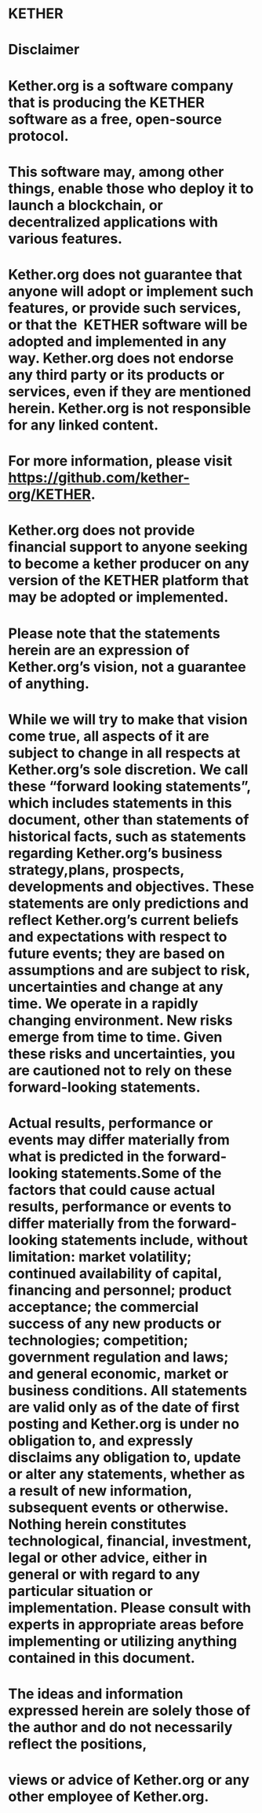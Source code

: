 # KETHER
#
# Disclaimer
#
# Kether.org is a software company that is producing the KETHER software as a free, open-source protocol. 
# This software may, among other things, enable those who deploy it to launch a blockchain, or decentralized applications with various features. 
# Kether.org does not guarantee that anyone will adopt or implement such features, or provide such services, or that the  KETHER software will be adopted and implemented in any way. Kether.org does not endorse any third party or its products or services, even if they are mentioned herein. Kether.org is not responsible for any linked content.
# For more information, please visit https://github.com/kether-org/KETHER. 
# Kether.org does not provide financial support to anyone seeking to become a kether producer on any version of the KETHER platform that may be adopted or implemented. 
# Please note that the statements herein are an expression of Kether.org’s vision, not a guarantee of anything. 
# While we will try to make that vision come true, all aspects of it are subject to change in all respects at Kether.org’s sole discretion. We call these “forward looking statements”, which includes statements in this document, other than statements of historical facts, such as statements regarding Kether.org’s business strategy,plans, prospects, developments and objectives. These statements are only predictions and reflect Kether.org’s current beliefs and expectations with respect to future events; they are based on assumptions and are subject to risk, uncertainties and change at any time. We operate in a rapidly changing environment. New risks emerge from time to time. Given these risks and uncertainties, you are cautioned not to rely on these forward-looking statements. 
# Actual results, performance or events may differ materially from what is predicted in the forward-looking statements.Some of the factors that could cause actual results, performance or events to differ materially from the forward-looking statements include, without limitation: market volatility; continued availability of capital, financing and personnel; product acceptance; the commercial success of any new products or technologies; competition; government regulation and laws; and general economic, market or business conditions. All statements are valid only as of the date of first posting and Kether.org is under no obligation to, and expressly disclaims any obligation to, update or alter any statements, whether as a result of new information, subsequent events or otherwise. Nothing herein constitutes technological, financial, investment, legal or other advice, either in general or with regard to any particular situation or implementation. Please consult with experts in appropriate areas before implementing or utilizing anything contained in this document.
# The ideas and information expressed herein are solely those of the author and do not necessarily reflect the positions, 
# views or advice of Kether.org or any other employee of Kether.org.

